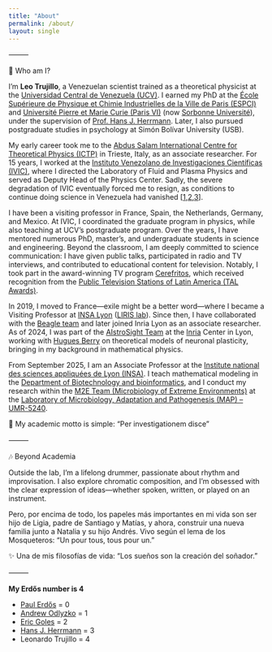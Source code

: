 ```yaml
---
title: "About"
permalink: /about/
layout: single
---
```



⸻

👤 Who am I?

I’m **Leo Trujillo**, a Venezuelan scientist trained as a theoretical physicist at the [Universidad Central de Venezuela (UCV)](https://es.wikipedia.org/wiki/Universidad_Central_de_Venezuela). I earned my PhD at the [École Supérieure de Physique et Chimie Industrielles de la Ville de Paris (ESPCI)](https://fr.wikipedia.org/wiki/%C3%89cole_sup%C3%A9rieure_de_physique_et_de_chimie_industrielles_de_la_ville_de_Paris) and [Université Pierre et Marie Curie (Paris VI)](https://en.wikipedia.org/wiki/Pierre_and_Marie_Curie_University) (now [Sorbonne Université](https://fr.wikipedia.org/wiki/Sorbonne_Universit%C3%A9)), under the supervision of [Prof. Hans J. Herrmann](https://de.wikipedia.org/wiki/Hans_J%C3%BCrgen_Herrmann). Later, I also pursued postgraduate studies in psychology at Simón Bolívar University (USB).

My early career took me to the [Abdus Salam International Centre for Theoretical Physics (ICTP)](https://en.wikipedia.org/wiki/International_Centre_for_Theoretical_Physics) in Trieste, Italy, as an associate researcher. For 15 years, I worked at the [Instituto Venezolano de Investigaciones Científicas (IVIC)](https://es.wikipedia.org/wiki/Instituto_Venezolano_de_Investigaciones_Cient%C3%ADficas), where I directed the Laboratory of Fluid and Plasma Physics and served as Deputy Head of the Physics Center. Sadly, the severe degradation of IVIC eventually forced me to resign, as conditions to continue doing science in Venezuela had vanished [[1](https://en.wikipedia.org/wiki/Crisis_in_Venezuela),[2](https://www.nature.com/articles/d41586-024-03144-4),[3](https://www.science.org/content/article/yet-another-term-sight-venezuela-s-maduro-scientists-hold-little-hope-their-future)].

I have been a visiting professor in France, Spain, the Netherlands, Germany, and Mexico. At IVIC, I coordinated the graduate program in physics, while also teaching at UCV’s postgraduate program. Over the years, I have mentored numerous PhD, master’s, and undergraduate students in science and engineering. Beyond the classroom, I am deeply committed to science communication: I have given public talks, participated in radio and TV interviews, and contributed to educational content for television. Notably, I took part in the award-winning TV program [Cerefritos](https://www.youtube.com/watch?v=YJ80HrzyMoo), which received recognition from the [Public Television Stations of Latin America (TAL Awards)](https://www.youtube.com/watch?v=NSV0Ey3jiHM).

In 2019, I moved to France—exile might be a better word—where I became a Visiting Professor at [INSA Lyon](https://fr.wikipedia.org/wiki/Institut_national_des_sciences_appliqu%C3%A9es_de_Lyon) ([LIRIS lab](https://fr.wikipedia.org/wiki/Laboratoire_d%27informatique_en_image_et_syst%C3%A8mes_d%27information)). Since then, I have collaborated with the [Beagle team](https://team.inria.fr/beagle/) and later joined Inria Lyon as an associate researcher. As of 2024, I was part of the [AIstroSight Team](https://team.inria.fr/aistrosight/) at the [Inria](https://fr.wikipedia.org/wiki/Institut_national_de_recherche_en_informatique_et_en_automatique) Center in Lyon, working with [Hugues Berry](https://hberry.gitlabpages.inria.fr/mywebpage/) on theoretical models of neuronal plasticity, bringing in my background in mathematical physics.

From September 2025, I am an Associate Professor at the [Institute national des sciences appliquées de Lyon (INSA)](https://www.insa-lyon.fr/fr).
I teach mathematical modeling in the [Department of Biotechnology and bioinformatics](https://biotech-bioinfo.insa-lyon.fr/fr), and I conduct my research within the [M2E Team (Microbiology of Extreme Environments)](https://map.insa-lyon.fr/fr/content/microbiologie-environnements-extremes) at the [Laboratory of Microbiology, Adaptation and Pathogenesis (MAP) – UMR-5240](https://map.insa-lyon.fr/fr).


📖 My academic motto is simple: “Per investigationem disce”

⸻

🎶 Beyond Academia

Outside the lab, I’m a lifelong drummer, passionate about rhythm and improvisation. I also explore chromatic composition, and I’m obsessed with the clear expression of ideas—whether spoken, written, or played on an instrument.

Pero, por encima de todo, los papeles más importantes en mi vida son ser hijo de Ligia, padre de Santiago y Matías, y ahora, construir una nueva familia junto a Natalia y su hijo Andrés. Vivo según el lema de los Mosqueteros: “Un pour tous, tous pour un.”

✨ Una de mis filosofías de vida: “Los sueños son la creación del soñador.”

⸻


**My Erdős number is 4** 
- [Paul Erdős](https://en.wikipedia.org/wiki/Paul_Erd%C5%91s) = 0
- [Andrew Odlyzko](https://en.wikipedia.org/wiki/Andrew_Odlyzko) = 1
- [Eric Goles](https://en.wikipedia.org/wiki/Eric_Goles) = 2
- [Hans J. Herrmann](https://de.wikipedia.org/wiki/Hans_J%C3%BCrgen_Herrmann) = 3
- Leonardo Trujillo = 4
